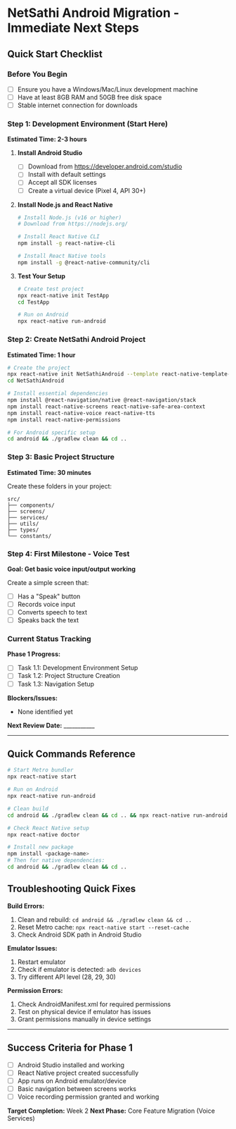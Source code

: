 # NetSathi Android Migration - Immediate Next Steps

## Quick Start Checklist

### Before You Begin
- [ ] Ensure you have a Windows/Mac/Linux development machine
- [ ] Have at least 8GB RAM and 50GB free disk space
- [ ] Stable internet connection for downloads

### Step 1: Development Environment (Start Here)
**Estimated Time: 2-3 hours**

1. **Install Android Studio**
   - [ ] Download from https://developer.android.com/studio
   - [ ] Install with default settings
   - [ ] Accept all SDK licenses
   - [ ] Create a virtual device (Pixel 4, API 30+)

2. **Install Node.js and React Native**
   ```bash
   # Install Node.js (v16 or higher)
   # Download from https://nodejs.org/
   
   # Install React Native CLI
   npm install -g react-native-cli
   
   # Install React Native tools
   npm install -g @react-native-community/cli
   ```

3. **Test Your Setup**
   ```bash
   # Create test project
   npx react-native init TestApp
   cd TestApp
   
   # Run on Android
   npx react-native run-android
   ```

### Step 2: Create NetSathi Android Project
**Estimated Time: 1 hour**

```bash
# Create the project
npx react-native init NetSathiAndroid --template react-native-template-typescript
cd NetSathiAndroid

# Install essential dependencies
npm install @react-navigation/native @react-navigation/stack
npm install react-native-screens react-native-safe-area-context
npm install react-native-voice react-native-tts
npm install react-native-permissions

# For Android specific setup
cd android && ./gradlew clean && cd ..
```

### Step 3: Basic Project Structure
**Estimated Time: 30 minutes**

Create these folders in your project:
```
src/
├── components/
├── screens/
├── services/
├── utils/
├── types/
└── constants/
```

### Step 4: First Milestone - Voice Test
**Goal: Get basic voice input/output working**

Create a simple screen that:
- [ ] Has a "Speak" button
- [ ] Records voice input
- [ ] Converts speech to text
- [ ] Speaks back the text

### Current Status Tracking

**Phase 1 Progress:**
- [ ] Task 1.1: Development Environment Setup
- [ ] Task 1.2: Project Structure Creation  
- [ ] Task 1.3: Navigation Setup

**Blockers/Issues:**
- None identified yet

**Next Review Date:** ___________

---

## Quick Commands Reference

```bash
# Start Metro bundler
npx react-native start

# Run on Android
npx react-native run-android

# Clean build
cd android && ./gradlew clean && cd .. && npx react-native run-android

# Check React Native setup
npx react-native doctor

# Install new package
npm install <package-name>
# Then for native dependencies:
cd android && ./gradlew clean && cd ..
```

## Troubleshooting Quick Fixes

**Build Errors:**
1. Clean and rebuild: `cd android && ./gradlew clean && cd ..`
2. Reset Metro cache: `npx react-native start --reset-cache`
3. Check Android SDK path in Android Studio

**Emulator Issues:**
1. Restart emulator
2. Check if emulator is detected: `adb devices`
3. Try different API level (28, 29, 30)

**Permission Errors:**
1. Check AndroidManifest.xml for required permissions
2. Test on physical device if emulator has issues
3. Grant permissions manually in device settings

---

## Success Criteria for Phase 1
- [ ] Android Studio installed and working
- [ ] React Native project created successfully
- [ ] App runs on Android emulator/device
- [ ] Basic navigation between screens works
- [ ] Voice recording permission granted and working

**Target Completion:** Week 2
**Next Phase:** Core Feature Migration (Voice Services)
